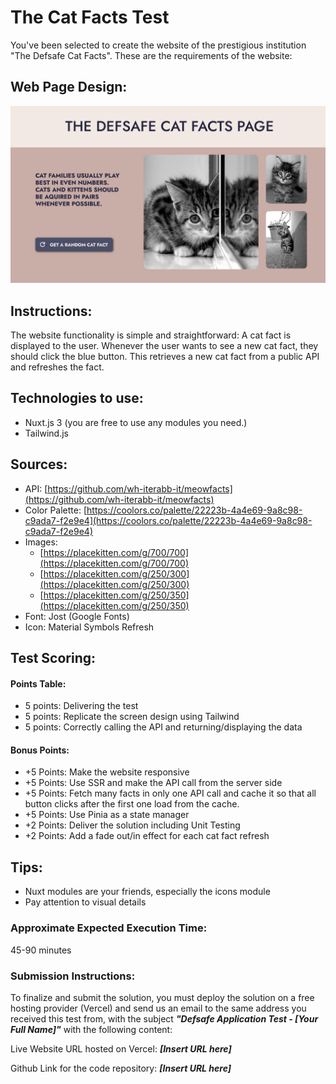# The Cat Facts Test

You've been selected to create the website of the prestigious institution "The Defsafe Cat Facts". These are the requirements of the website:

## Web Page Design:

![Image](design.png)

## Instructions:

The website functionality is simple and straightforward: A cat fact is displayed to the user. Whenever the user wants to see a new cat fact, they should click the blue button. This retrieves a new cat fact from a public API and refreshes the fact.

## Technologies to use:

- Nuxt.js 3 (you are free to use any modules you need.)
- Tailwind.js

## Sources:

- API: [https://github.com/wh-iterabb-it/meowfacts](https://github.com/wh-iterabb-it/meowfacts)
- Color Palette: [https://coolors.co/palette/22223b-4a4e69-9a8c98-c9ada7-f2e9e4](https://coolors.co/palette/22223b-4a4e69-9a8c98-c9ada7-f2e9e4)
- Images:
  - [https://placekitten.com/g/700/700](https://placekitten.com/g/700/700)
  - [https://placekitten.com/g/250/300](https://placekitten.com/g/250/300)
  - [https://placekitten.com/g/250/350](https://placekitten.com/g/250/350)
- Font: Jost (Google Fonts)
- Icon: Material Symbols Refresh

## Test Scoring:

#### Points Table:

- 5 points: Delivering the test
- 5 points: Replicate the screen design using Tailwind
- 5 points: Correctly calling the API and returning/displaying the data

#### Bonus Points:

- +5 Points: Make the website responsive
- +5 Points: Use SSR and make the API call from the server side
- +5 Points: Fetch many facts in only one API call and cache it so that all button clicks after the first one load from the cache.
- +5 Points: Use Pinia as a state manager
- +2 Points: Deliver the solution including Unit Testing
- +2 Points: Add a fade out/in effect for each cat fact refresh

## Tips:

- Nuxt modules are your friends, especially the icons module
- Pay attention to visual details

### Approximate Expected Execution Time:

45-90 minutes

### Submission Instructions:

To finalize and submit the solution, you must deploy the solution on a free hosting provider (Vercel) and send us an email to the same address you received this test from, with the subject **_"Defsafe Application Test - [Your Full Name]"_** with the following content:

Live Website URL hosted on Vercel: **_[Insert URL here]_**

Github Link for the code repository: **_[Insert URL here]_**

